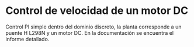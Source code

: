 
# Control de velocidad de un motor DC

Control PI simple dentro del dominio discreto, la planta corresponde a un puente H L298N y un motor DC.
En la documentación se encuentra el informe detallado.

